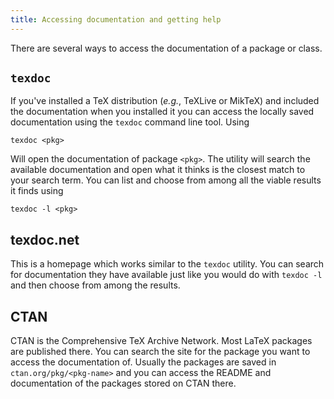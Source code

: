 ```yaml
---
title: Accessing documentation and getting help
---
```



There are several ways to access the documentation of a package or class.

## `texdoc`

If you've installed a TeX distribution (_e.g._, TeXLive or MikTeX) and included
the documentation when you installed it you can access the locally saved
documentation using the `texdoc` command line tool. Using

<!-- {% raw %} -->
```
texdoc <pkg>
```
<!-- {% endraw %} -->

Will open the documentation of package `<pkg>`. The utility will search the
available documentation and open what it thinks is the closest match to your
search term. You can list and choose from among all the viable results it finds
using

<!-- {% raw %} -->
```
texdoc -l <pkg>
```
<!-- {% endraw %} -->


## texdoc.net

This is a homepage which works similar to the `texdoc` utility. You can search
for documentation they have available just like you would do with `texdoc -l`
and then choose from among the results.


## CTAN

CTAN is the Comprehensive TeX Archive Network. Most LaTeX packages are published
there. You can search the site for the package you want to access the
documentation of. Usually the packages are saved in `ctan.org/pkg/<pkg-name>`
and you can access the README and documentation of the packages stored on CTAN
there.
